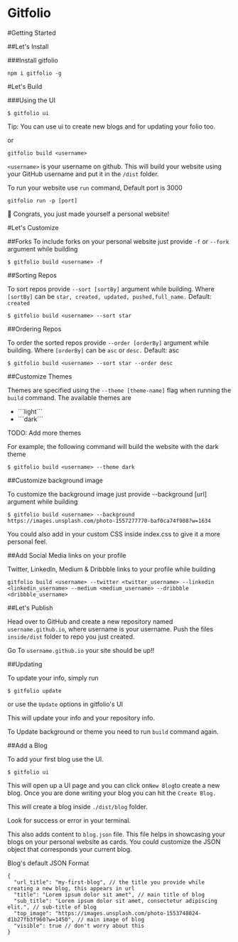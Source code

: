 # Gitfolio

#Getting Started

##Let's Install

###Install gitfolio

```
npm i gitfolio -g
```

#Let's Build

###Using the UI

```
$ gitfolio ui
```

<Edit>
Tip: You can use ui to create new blogs and for updating your folio too.

or

```gitfolio build <username> ```

```<username>``` is your username on github. This will build your website using your GitHub username and put it in the ```/dist``` folder.

To run your website use ```run``` command, Default port is 3000

```
gitfolio run -p [port]
```

🎉 Congrats, you just made yourself a personal website!

#Let's Customize

##Forks
To include forks on your personal website just provide ```-f``` or ```--fork``` argument while building

```
$ gitfolio build <username> -f
```

##Sorting Repos

To sort repos provide ```--sort [sortBy]``` argument while building. Where ```[sortBy]``` can be ```star, created, updated, pushed,full_name.``` Default: ```created```

```
$ gitfolio build <username> --sort star
```

##Ordering Repos

To order the sorted repos provide ```--order [orderBy]``` argument while building. Where ```[orderBy]``` can be ```asc``` or ```desc.``` Default: asc

```
$ gitfolio build <username> --sort star --order desc
```

##Customize Themes

Themes are specified using the ```--theme [theme-name]``` flag when running the ```build``` command. The available themes are

<ul>
  <li>
```light```
<li>
```dark```
  </li></ul>

TODO: Add more themes

For example, the following command will build the website with the dark theme

```
$ gitfolio build <username> --theme dark
```

##Customize background image

To customize the background image just provide --background [url] argument while building

```
$ gitfolio build <username> --background https://images.unsplash.com/photo-1557277770-baf0ca74f908?w=1634
```

You could also add in your custom CSS inside index.css to give it a more personal feel.


##Add Social Media links on your profile

Twitter, LinkedIn, Medium & Dribbble links to your profile while building

```
gitfolio build <username> --twitter <twitter_username> --linkedin <linkedin_username> --medium <medium_username> --dribbble <dribbble_username>

```

##Let's Publish

Head over to GitHub and create a new repository named ```username.github.io```, where username is your username. Push the files ```inside/dist``` folder to repo you just created.

Go To ```username.github.io``` your site should be up!!

##Updating

To update your info, simply run

```
$ gitfolio update
```

or use the ```Update``` options in gitfolio's UI

This will update your info and your repository info.

To Update background or theme you need to run ```build``` command again.


##Add a Blog

To add your first blog use the UI.


```$ gitfolio ui ```

This will open up a UI page and you can click on``` New Blog ```to create a new blog. Once you are done writing your blog you can hit the ```Create Blog.```

This will create a blog inside ```./dist/blog``` folder.

Look for success or error in your terminal.

This also adds content to ```blog.json``` file. This file helps in showcasing your blogs on your personal website as cards. You could customize the JSON object that corresponds your current blog.

Blog's default JSON Format

```
{
  "url_title": "my-first-blog", // the title you provide while creating a new blog, this appears in url
  "title": "Lorem ipsum dolor sit amet", // main title of blog
  "sub_title": "Lorem ipsum dolor sit amet, consectetur adipiscing elit.", // sub-title of blog
  "top_image": "https://images.unsplash.com/photo-1553748024-d1b27fb3f960?w=1450", // main image of blog
  "visible": true // don't worry about this
}
```
